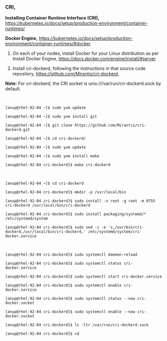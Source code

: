 ### CRI,

**Installing Container Runtime Interface (CRI),** https://kubernetes.io/docs/setup/production-environment/container-runtimes/

**Docker Engine,** https://kubernetes.io/docs/setup/production-environment/container-runtimes/#docker

1. On each of your nodes, install Docker for your Linux distribution as per Install Docker Engine, https://docs.docker.com/engine/install/#server

2. Install cri-dockerd, following the instructions in that source code repository, https://github.com/Mirantis/cri-dockerd,

**Note:** For cri-dockerd, the CRI socket is unix:///var/run/cri-dockerd.sock by default.

<br>

`[anup@rhel-92-04 ~]$ sudo yum update`

`[anup@rhel-92-04 ~]$ sudo yum install git `

`[anup@rhel-92-04 ~]$ git clone https://github.com/Mirantis/cri-dockerd.git`

`[anup@rhel-92-04 ~]$ cd cri-dockerd/`

`[anup@rhel-92-04 ~]$ sudo yum update`

`[anup@rhel-92-04 ~]$ sudo yum install make`

`[anup@rhel-92-04 cri-dockerd]$ make cri-dockerd`

<br>

`[anup@rhel-92-04 ~]$ cd cri-dockerd`

`[anup@rhel-92-04 cri-dockerd]$ mkdir -p /usr/local/bin`

`[anup@rhel-92-04 cri-dockerd]$ sudo install -o root -g root -m 0755 cri-dockerd /usr/local/bin/cri-dockerd`

`[anup@rhel-92-04 cri-dockerd]$ sudo install packaging/systemd/* /etc/systemd/system`

`[anup@rhel-92-04 cri-dockerd]$ sudo sed -i -e 's,/usr/bin/cri-dockerd,/usr/local/bin/cri-dockerd,' /etc/systemd/system/cri-docker.service`

<br>

`[anup@rhel-92-04 cri-dockerd]$ sudo systemctl daemon-reload`

`[anup@rhel-92-04 cri-dockerd]$ sudo systemctl status cri-docker.service`

`[anup@rhel-92-04 cri-dockerd]$ sudo systemctl start cri-docker.service`

`[anup@rhel-92-04 cri-dockerd]$ sudo systemctl enable cri-docker.service`

`[anup@rhel-92-04 cri-dockerd]$ sudo systemctl status --now cri-docker.socket`

`[anup@rhel-92-04 cri-dockerd]$ sudo systemctl enable --now cri-docker.socket`

`[anup@rhel-92-04 cri-dockerd]$ ls -ltr /var/run/cri-dockerd.sock `

`[anup@rhel-92-04 cri-dockerd]$ cd`

<br>
